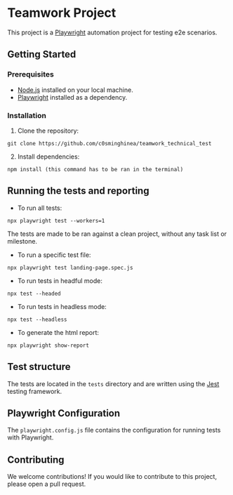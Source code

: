 # Teamwork Project

This project is a [Playwright](https://playwright.dev/) automation project for testing e2e scenarios.

## Getting Started

### Prerequisites

- [Node.js](https://nodejs.org/) installed on your local machine.
- [Playwright](https://playwright.dev/docs/intro) installed as a dependency.

### Installation

1. Clone the repository:

```
git clone https://github.com/c0sminghinea/teamwork_technical_test

```

2. Install dependencies:

```
npm install (this command has to be ran in the terminal)

```

## Running the tests and reporting

- To run all tests:

```
npx playwright test --workers=1

```

The tests are made to be ran against a clean project, without any task list or milestone.

- To run a specific test file:

```
npx playwright test landing-page.spec.js

```

- To run tests in headful mode:

```
npx test --headed

```

- To run tests in headless mode:

```
npx test --headless

```

- To generate the html report:

```
npx playwright show-report

```

## Test structure

The tests are located in the `tests` directory and are written using the [Jest](https://jestjs.io/) testing framework.

## Playwright Configuration

The `playwright.config.js` file contains the configuration for running tests with Playwright.

## Contributing

We welcome contributions! If you would like to contribute to this project, please open a pull request.
